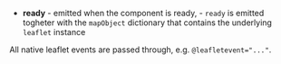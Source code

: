 * **ready** - emitted when the component is ready, - `ready` is emitted togheter with the `mapObject` dictionary that contains the underlying `leaflet` instance

All native leaflet events are passed through, e.g. `@leafletevent="..."`.
